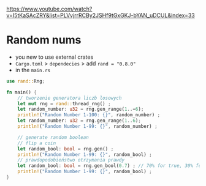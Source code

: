 https://www.youtube.com/watch?v=I5tKaSAcZRY&list=PLVvjrrRCBy2JSHf9tGxGKJ-bYAN_uDCUL&index=33

# Random nums
- you new to use external crates
- `Cargo.toml` > `dependecies` > add `rand = "0.8.0"`
- in the `main.rs` 

```rust
use rand::Rng;

fn main() {
	// tworzenie generatora liczb losowych
	let mut rng = rand::thread_rng() ;
	let random_number: u32 = rng.gen_range(1..=6);
	println!("Random Number 1-100: {}", random_number) ;
	let random_number: u32 = rng.gen_range(1..6);
	println!("Random Number 1-99: {}", random_number) ;

	// generate random boolean
	// flip a coin
	let random_bool: bool = rng.gen() ;
	println!("Random Number 1-99: {}", random_bool) ;
	// prawdopodobieństwo otrzymania prawdy
	let random_bool: bool = rng.gen_bool(0.7) ; // 70% for true, 30% for false
	println!("Random Number 1-99: {}", random_bool) ;
}
```



